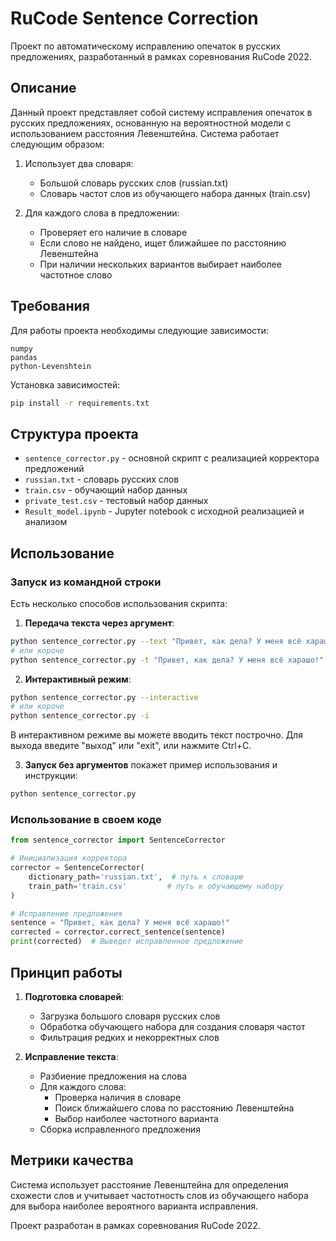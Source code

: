 # RuCode Sentence Correction

Проект по автоматическому исправлению опечаток в русских предложениях, разработанный в рамках соревнования RuCode 2022.

## Описание

Данный проект представляет собой систему исправления опечаток в русских предложениях, основанную на вероятностной модели с использованием расстояния Левенштейна. Система работает следующим образом:

1. Использует два словаря:
   - Большой словарь русских слов (russian.txt)
   - Словарь частот слов из обучающего набора данных (train.csv)

2. Для каждого слова в предложении:
   - Проверяет его наличие в словаре
   - Если слово не найдено, ищет ближайшее по расстоянию Левенштейна
   - При наличии нескольких вариантов выбирает наиболее частотное слово

## Требования

Для работы проекта необходимы следующие зависимости:
```
numpy
pandas
python-Levenshtein
```

Установка зависимостей:
```bash
pip install -r requirements.txt
```

## Структура проекта

- `sentence_corrector.py` - основной скрипт с реализацией корректора предложений
- `russian.txt` - словарь русских слов
- `train.csv` - обучающий набор данных
- `private_test.csv` - тестовый набор данных
- `Result_model.ipynb` - Jupyter notebook с исходной реализацией и анализом

## Использование

### Запуск из командной строки

Есть несколько способов использования скрипта:

1. **Передача текста через аргумент**:
```bash
python sentence_corrector.py --text "Привет, как дела? У меня всё харашо!"
# или короче
python sentence_corrector.py -t "Привет, как дела? У меня всё харашо!"
```

2. **Интерактивный режим**:
```bash
python sentence_corrector.py --interactive
# или короче
python sentence_corrector.py -i
```
В интерактивном режиме вы можете вводить текст построчно. Для выхода введите "выход" или "exit", или нажмите Ctrl+C.

3. **Запуск без аргументов** покажет пример использования и инструкции:
```bash
python sentence_corrector.py
```

### Использование в своем коде

```python
from sentence_corrector import SentenceCorrector

# Инициализация корректора
corrector = SentenceCorrector(
    dictionary_path='russian.txt',  # путь к словарю
    train_path='train.csv'         # путь к обучающему набору
)

# Исправление предложения
sentence = "Привет, как дела? У меня всё харашо!"
corrected = corrector.correct_sentence(sentence)
print(corrected)  # Выведет исправленное предложение
```

## Принцип работы

1. **Подготовка словарей**:
   - Загрузка большого словаря русских слов
   - Обработка обучающего набора для создания словаря частот
   - Фильтрация редких и некорректных слов

2. **Исправление текста**:
   - Разбиение предложения на слова
   - Для каждого слова:
     - Проверка наличия в словаре
     - Поиск ближайшего слова по расстоянию Левенштейна
     - Выбор наиболее частотного варианта
   - Сборка исправленного предложения

## Метрики качества

Система использует расстояние Левенштейна для определения схожести слов и учитывает частотность слов из обучающего набора для выбора наиболее вероятного варианта исправления.

Проект разработан в рамках соревнования RuCode 2022.
